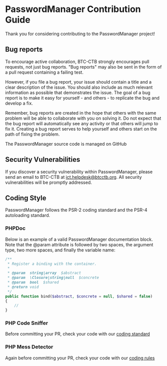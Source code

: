 # PasswordManager Contribution Guide

Thank you for considering contributing to the PasswordManager project!

## Bug reports

To encourage active collaboration, BTC-CTB strongly encourages pull requests, not just bug reports. "Bug reports" may also be sent in the form of a pull request containing a failing test.

However, if you file a bug report, your issue should contain a title and a clear description of the issue. You should also include as much relevant information as possible that demonstrates the issue. The goal of a bug report is to make it easy for yourself - and others - to replicate the bug and develop a fix.

Remember, bug reports are created in the hope that others with the same problem will be able to collaborate with you on solving it. Do not expect that the bug report will automatically see any activity or that others will jump to fix it. Creating a bug report serves to help yourself and others start on the path of fixing the problem.

The PasswordManager source code is managed on GitHub

## Security Vulnerabilities
   
If you discover a security vulnerability within PasswordManager, please send an email to BTC-CTB at ict.helpdesk@btcctb.org. All security vulnerabilities will be promptly addressed.

## Coding Style
   
PasswordManager follows the PSR-2 coding standard and the PSR-4 autoloading standard. 

### PHPDoc

Below is an example of a valid PasswordManager documentation block. Note that the @param attribute is followed by two spaces, the argument type, two more spaces, and finally the variable name:

```php
/**
 * Register a binding with the container.
 *
 * @param  string|array  $abstract
 * @param  \Closure|string|null  $concrete
 * @param  bool  $shared
 * @return void
 */
public function bind($abstract, $concrete = null, $shared = false)
{
    //
}
```
### PHP Code Sniffer

Before committing your PR, check your code with our [coding standard](https://github.com/BTCCTB/PasswordManager/blob/master/phpcs.xml)

### PHP Mess Detector

Again before committing your PR, check your code with our [coding rules](https://github.com/BTCCTB/PasswordManager/blob/master/codesize.xml)
